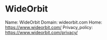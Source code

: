 
# WideOrbit

Name: WideOrbit
Domain: wideorbit.com
Home: https://www.wideorbit.com/
Privacy_policy: https://www.wideorbit.com/privacy/
